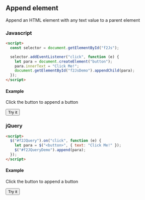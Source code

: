 ## Append element

Append an HTML element with any text value to a parent element

### Javascript

```html
<script>
  const selector = document.getElementById("f2Js");

  selector.addEventListener("click", function (e) {
    let para = document.createElement("button");
    para.innerText = "Click Me!";
    document.getElementById("f2JsDemo").appendChild(para);
  });
</script>
```

#### Example

Click the button to append a button

<button id="f2Js">Try it</button>

<div id="f2JsDemo"></div>

### jQuery

```html
<script>
  $("#f2JQuery").on("click", function (e) {
    let para = $("<button>", { text: "Click Me!" });
    $("#f2JQueryDemo").append(para);
  });
</script>
```

#### Example

Click the button to append a button

<button id="f2JQuery">Try it</button>

<div id="f2JQueryDemo"></div>
